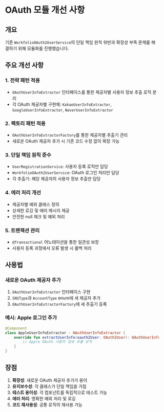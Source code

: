 # OAuth 모듈 개선 사항

## 개요
기존 `WorkfolioOAuth2UserService`의 단일 책임 원칙 위반과 확장성 부족 문제를 해결하기 위해 모듈화를 진행했습니다.

## 주요 개선 사항

### 1. 전략 패턴 적용
- `OAuthUserInfoExtractor` 인터페이스를 통한 제공자별 사용자 정보 추출 로직 분리
- 각 OAuth 제공자별 구현체: `KakaoUserInfoExtractor`, `GoogleUserInfoExtractor`, `NaverUserInfoExtractor`

### 2. 팩토리 패턴 적용
- `OAuthUserInfoExtractorFactory`를 통한 제공자별 추출기 관리
- 새로운 OAuth 제공자 추가 시 기존 코드 수정 없이 확장 가능

### 3. 단일 책임 원칙 준수
- `UserRegistrationService`: 사용자 등록 로직만 담당
- `WorkfolioOAuth2UserService`: OAuth 로그인 처리만 담당
- 각 추출기: 해당 제공자의 사용자 정보 추출만 담당

### 4. 에러 처리 개선
- 제공자별 예외 클래스 정의
- 상세한 로깅 및 에러 메시지 제공
- 안전한 null 체크 및 예외 처리

### 5. 트랜잭션 관리
- `@Transactional` 어노테이션을 통한 일관성 보장
- 사용자 등록 과정에서 오류 발생 시 롤백 처리

## 사용법

### 새로운 OAuth 제공자 추가
1. `OAuthUserInfoExtractor` 인터페이스 구현
2. `SNSType`과 `AccountType` enum에 새 제공자 추가
3. `OAuthUserInfoExtractorFactory`에 새 추출기 등록

### 예시: Apple 로그인 추가
```kotlin
@Component
class AppleUserInfoExtractor : OAuthUserInfoExtractor {
    override fun extractUserInfo(oauth2User: OAuth2User): OAuthUserInfo {
        // Apple OAuth 사용자 정보 추출 로직
    }
}
```

## 장점

1. **확장성**: 새로운 OAuth 제공자 추가가 용이
2. **유지보수성**: 각 클래스가 단일 책임을 가짐
3. **테스트 용이성**: 각 컴포넌트를 독립적으로 테스트 가능
4. **에러 처리**: 명확한 예외 처리 및 로깅
5. **코드 재사용성**: 공통 로직의 재사용 가능
